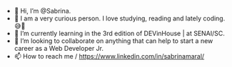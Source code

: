 - 👋 Hi, I’m @Sabrina.
- 👀 I am a very curious person. I love studying, reading and lately coding. 😅🤯
- 🌱 I’m currently learning in the 3rd edition of DEVinHouse | at SENAI/SC.
- 💞️ I’m looking to collaborate on anything that can help to start a new career as a Web Developer Jr.
- 📫 How to reach me / https://www.linkedin.com/in/sabrinamaral/


<!---
IdBrandNew/IdBrandNew is a ✨ special ✨ repository because its `README.md` (this file) appears on your GitHub profile.
You can click the Preview link to take a look at your changes.
--->
